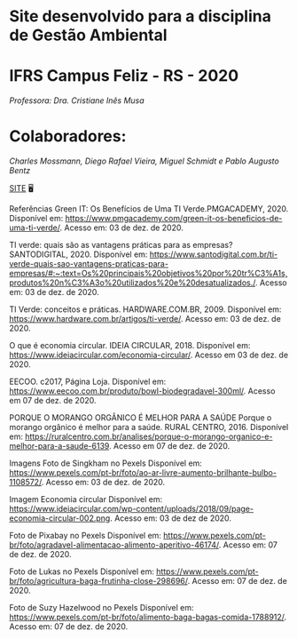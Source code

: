 # Site desenvolvido para a disciplina de Gestão Ambiental
# IFRS Campus Feliz - RS - 2020

*Professora: Dra. Cristiane Inês Musa* 

# Colaboradores:
*Charles Mossmann,
Diego Rafael Vieira,
Miguel Schmidt e 
Pablo Augusto Bentz*

[SITE](https://diegorafaelvieira.github.io/GestaoAmbiental/) :desktop_computer: 

Referências
Green IT: Os Benefícios de Uma TI Verde.PMGACADEMY, 2020. Disponível em:
<https://www.pmgacademy.com/green-it-os-beneficios-de-uma-ti-verde/>. Acesso em: 03 de dez. de 2020.

TI verde: quais são as vantagens práticas para as empresas? SANTODIGITAL, 2020. Disponível em:
<https://www.santodigital.com.br/ti-verde-quais-sao-vantagens-praticas-para-empresas/#:~:text=Os%20principais%20objetivos%20por%20tr%C3%A1s,produtos%20n%C3%A3o%20utilizados%20e%20desatualizados./>. Acesso em: 03 de dez. de 2020.


TI Verde: conceitos e práticas. HARDWARE.COM.BR, 2009. 
Disponível em: <https://www.hardware.com.br/artigos/ti-verde/>. Acesso em: 03 de dez. de 2020.

O que é economia circular. IDEIA CIRCULAR, 2018.
Disponível em: <https://www.ideiacircular.com/economia-circular/>. Acesso em 03 de dez. de 2020.


EECOO. c2017, Página Loja.
Disponível em: <https://www.eecoo.com.br/produto/bowl-biodegradavel-300ml/>. Acesso em 07 de dez. de 2020.

PORQUE O MORANGO ORGÂNICO É MELHOR PARA A SAÚDE Porque o morango orgânico é melhor para a saúde. RURAL CENTRO, 2016.
Disponível em: <https://ruralcentro.com.br/analises/porque-o-morango-organico-e-melhor-para-a-saude-6139>. Acesso em 07 de dez. de 2020.


Imagens
Foto de Singkham no Pexels
Disponível em: <https://www.pexels.com/pt-br/foto/ao-ar-livre-aumento-brilhante-bulbo-1108572/>. Acesso em: 03 de dez. de 2020. 

Imagem Economia circular
Disponível em: <https://www.ideiacircular.com/wp-content/uploads/2018/09/page-economia-circular-002.png>. Acesso em: 03 de dez de 2020.

Foto de Pixabay no Pexels
Disponível em: <https://www.pexels.com/pt-br/foto/agradavel-alimentacao-alimento-aperitivo-46174/>. Acesso em: 07 de dez. de 2020.

Foto de Lukas no Pexels
Disponível em: <https://www.pexels.com/pt-br/foto/agricultura-baga-frutinha-close-298696/>. Acesso em: 07 de dez. de 2020.

Foto de Suzy Hazelwood no Pexels
Disponível em: <https://www.pexels.com/pt-br/foto/alimento-baga-bagas-comida-1788912/>. Acesso em: 07 de dez. de 2020.

